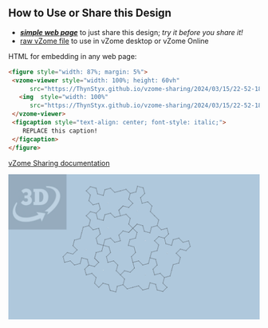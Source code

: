 
## How to Use or Share this Design

 - [***simple web page***](<https://ThynStyx.github.io/vzome-sharing/2024/03/15/22-52-18-Revised-Polygonal-Spectre-Cluster/>) to just share this design; *try it before you share it!*
 - [raw vZome file](<https://raw.githubusercontent.com/ThynStyx/vzome-sharing/main/2024/03/15/22-52-18-Revised-Polygonal-Spectre-Cluster/Revised-Polygonal-Spectre-Cluster.vZome>) to use in vZome desktop or vZome Online
 
 HTML for embedding in any web page:
 ```html
<figure style="width: 87%; margin: 5%">
  <vzome-viewer style="width: 100%; height: 60vh"
       src="https://ThynStyx.github.io/vzome-sharing/2024/03/15/22-52-18-Revised-Polygonal-Spectre-Cluster/Revised-Polygonal-Spectre-Cluster.vZome" >
    <img  style="width: 100%"
       src="https://ThynStyx.github.io/vzome-sharing/2024/03/15/22-52-18-Revised-Polygonal-Spectre-Cluster/Revised-Polygonal-Spectre-Cluster.png" >
  </vzome-viewer>
  <figcaption style="text-align: center; font-style: italic;">
     REPLACE this caption!
  </figcaption>
</figure>
 ```

[vZome Sharing documentation](https://vzome.github.io/vzome/sharing.html#how-it-works)

![Image](<Revised-Polygonal-Spectre-Cluster.png>)

